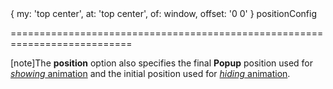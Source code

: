 <!--**
/*-------------------------------------------
    Auto-generated file. Do not modify.
-------------------------------------------

**-->
<!--merge--><!--/merge-->
<!--custom_default_for_windows_phone_8-->{ my: 'top center', at: 'top center', of: window, offset: '0 0' }<!--/custom_default_for_windows_phone_8-->
<!--type-->positionConfig<!--/type-->
<!--keep--><!--/keep-->
===========================================================================
<!--fullDescription-->
[note]The **position** option also specifies the final **Popup** position used for [*showing* animation](/Documentation/ApiReference/UI_Widgets/dxPopup/Configuration/animation/#show) and the initial position used for [*hiding* animation](/Documentation/ApiReference/UI_Widgets/dxPopup/Configuration/animation/#hide).
<!--/fullDescription-->

